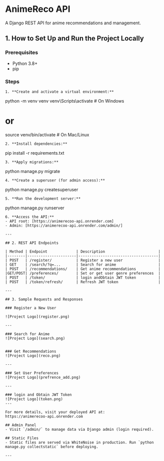 # AnimeReco API

A Django REST API for anime recommendations and management.

## 1. How to Set Up and Run the Project Locally

### Prerequisites
- Python 3.8+
- pip


### Steps
   ```
1. **Create and activate a virtual environment:**
   ```
   python -m venv venv
   venv\Scripts\activate   # On Windows
   # or
   source venv/bin/activate   # On Mac/Linux
   ```
2. **Install dependencies:**
   ```
   pip install -r requirements.txt
   ```
3. **Apply migrations:**
   ```
   python manage.py migrate
   ```
4. **Create a superuser (for admin access):**
   ```
   python manage.py createsuperuser
   ```
5. **Run the development server:**
   ```
   python manage.py runserver
   ```
6. **Access the API:**
   - API root: [https://animerecoo-api.onrender.com]
   - Admin: [https://animerecoo-api.onrender.com/admin/]

---

## 2. REST API Endpoints

| Method | Endpoint             | Description                        |
|--------|----------------------|------------------------------------|
| POST   | /register/           | Register a new user                |
| GET    | /search/?q=...       | Search for anime                   |
| POST   | /recommendations/    | Get anime recommendations          |
|GET/POST| /preferences/        | Set or get user genre preferences  |
| POST   | /token/              | login andObtain JWT token          |
| POST   | /token/refresh/      | Refresh JWT token                  |

---

## 3. Sample Requests and Responses

### Register a New User

![Project Logo](register.png)

---

### Search for Anime
![Project Logo](search.png)


### Get Recommendations
![Project Logo](reco.png)

---

### Set User Preferences
![Project Logo](prefrence_add.png)

---

### login and Obtain JWT Token
![Project Logo](token.png)
---

For more details, visit your deployed API at:  
https://animerecoo-api.onrender.com

## Admin Panel
- Visit `/admin/` to manage data via Django admin (login required).

## Static Files
- Static files are served via WhiteNoise in production. Run `python manage.py collectstatic` before deploying.

---


